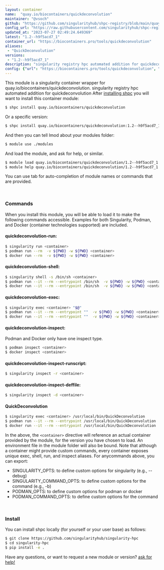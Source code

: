 ```yaml
---
layout: container
name:  "quay.io/biocontainers/quickdeconvolution"
maintainer: "@vsoch"
github: "https://github.com/singularityhub/shpc-registry/blob/main/quay.io/biocontainers/quickdeconvolution/container.yaml"
config_url: "https://raw.githubusercontent.com/singularityhub/shpc-registry/main/quay.io/biocontainers/quickdeconvolution/container.yaml"
updated_at: "2023-07-27 02:49:24.649369"
latest: "1.2--h9f5acd7_1"
container_url: "https://biocontainers.pro/tools/quickdeconvolution"
aliases:
 - "QuickDeconvolution"
versions:
 - "1.2--h9f5acd7_1"
description: "singularity registry hpc automated addition for quickdeconvolution"
config: {"url": "https://biocontainers.pro/tools/quickdeconvolution", "maintainer": "@vsoch", "description": "singularity registry hpc automated addition for quickdeconvolution", "latest": {"1.2--h9f5acd7_1": "sha256:7c6112a9889f9d25d53a6abb2b50efab95ae71eee7c8979c2a03a9301be9374f"}, "tags": {"1.2--h9f5acd7_1": "sha256:7c6112a9889f9d25d53a6abb2b50efab95ae71eee7c8979c2a03a9301be9374f"}, "docker": "quay.io/biocontainers/quickdeconvolution", "aliases": {"QuickDeconvolution": "/usr/local/bin/QuickDeconvolution"}}
---
```


This module is a singularity container wrapper for quay.io/biocontainers/quickdeconvolution.
singularity registry hpc automated addition for quickdeconvolution
After [installing shpc](#install) you will want to install this container module:


```bash
$ shpc install quay.io/biocontainers/quickdeconvolution
```

Or a specific version:

```bash
$ shpc install quay.io/biocontainers/quickdeconvolution:1.2--h9f5acd7_1
```

And then you can tell lmod about your modules folder:

```bash
$ module use ./modules
```

And load the module, and ask for help, or similar.

```bash
$ module load quay.io/biocontainers/quickdeconvolution/1.2--h9f5acd7_1
$ module help quay.io/biocontainers/quickdeconvolution/1.2--h9f5acd7_1
```

You can use tab for auto-completion of module names or commands that are provided.

<br>

### Commands

When you install this module, you will be able to load it to make the following commands accessible.
Examples for both Singularity, Podman, and Docker (container technologies supported) are included.

#### quickdeconvolution-run:

```bash
$ singularity run <container>
$ podman run --rm  -v ${PWD} -w ${PWD} <container>
$ docker run --rm  -v ${PWD} -w ${PWD} <container>
```

#### quickdeconvolution-shell:

```bash
$ singularity shell -s /bin/sh <container>
$ podman run --it --rm --entrypoint /bin/sh  -v ${PWD} -w ${PWD} <container>
$ docker run --it --rm --entrypoint /bin/sh  -v ${PWD} -w ${PWD} <container>
```

#### quickdeconvolution-exec:

```bash
$ singularity exec <container> "$@"
$ podman run --it --rm --entrypoint ""  -v ${PWD} -w ${PWD} <container> "$@"
$ docker run --it --rm --entrypoint ""  -v ${PWD} -w ${PWD} <container> "$@"
```

#### quickdeconvolution-inspect:

Podman and Docker only have one inspect type.

```bash
$ podman inspect <container>
$ docker inspect <container>
```

#### quickdeconvolution-inspect-runscript:

```bash
$ singularity inspect -r <container>
```

#### quickdeconvolution-inspect-deffile:

```bash
$ singularity inspect -d <container>
```


#### QuickDeconvolution

```bash
$ singularity exec <container> /usr/local/bin/QuickDeconvolution
$ podman run --it --rm --entrypoint /usr/local/bin/QuickDeconvolution   -v ${PWD} -w ${PWD} <container> -c " $@"
$ docker run --it --rm --entrypoint /usr/local/bin/QuickDeconvolution   -v ${PWD} -w ${PWD} <container> -c " $@"
```



In the above, the `<container>` directive will reference an actual container provided
by the module, for the version you have chosen to load. An environment file in the
module folder will also be bound. Note that although a container
might provide custom commands, every container exposes unique exec, shell, run, and
inspect aliases. For anycommands above, you can export:

 - SINGULARITY_OPTS: to define custom options for singularity (e.g., --debug)
 - SINGULARITY_COMMAND_OPTS: to define custom options for the command (e.g., -b)
 - PODMAN_OPTS: to define custom options for podman or docker
 - PODMAN_COMMAND_OPTS: to define custom options for the command

<br>

### Install

You can install shpc locally (for yourself or your user base) as follows:

```bash
$ git clone https://github.com/singularityhub/singularity-hpc
$ cd singularity-hpc
$ pip install -e .
```

Have any questions, or want to request a new module or version? [ask for help!](https://github.com/singularityhub/singularity-hpc/issues)